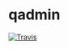 # qadmin  
[![Travis](https://img.shields.io/travis/rust-lang/rust.svg?style=plastic)](https://github.com/rooty/qadmin)
